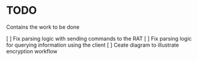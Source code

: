 # TODO
Contains the work to be done

[ ] Fix parsing logic with sending commands to the RAT
[ ] Fix parsing logic for querying information using the client
[ ] Ceate diagram to illustrate encryption workflow

